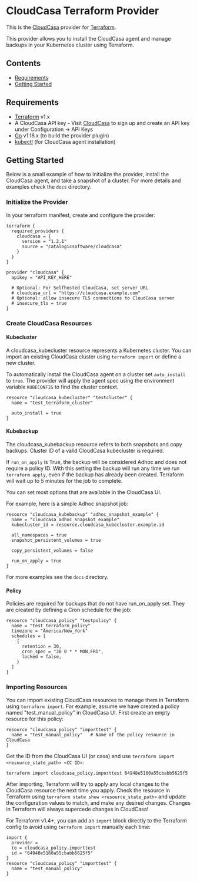 # CloudCasa Terraform Provider

This is the [CloudCasa](https://cloudcasa.io) provider for [Terraform](https://www.terraform.io/).

This provider allows you to install the CloudCasa agent and manage backups in your Kubernetes cluster using Terraform.

## Contents

* [Requirements](#requirements)
* [Getting Started](#getting-started)

## Requirements

-	[Terraform](https://www.terraform.io/downloads.html) v1.x
- A CloudCasa API key - Visit [CloudCasa](https://home.cloudcasa.io) to sign up and create an API key under Configuration -> API Keys
- [Go](https://golang.org/doc/install) v1.18.x (to build the provider plugin)
- [kubectl](https://kubernetes.io/docs/tasks/tools/#kubectl) (for CloudCasa agent installation)

## Getting Started

Below is a small example of how to initialize the provider, install the CloudCasa agent, and take a snapshot of a cluster. For more details and examples check the `docs` directory.

### Initialize the Provider

In your terraform manifest, create and configure the provider:

```hcl
terraform {
  required_providers {
    cloudcasa = {
      version = "1.2.1"
      source = "catalogicsoftware/cloudcasa"
    }
  }
}

provider "cloudcasa" {
  apikey = "API_KEY_HERE"

  # Optional: For Selfhosted CloudCasa, set server URL
  # cloudcasa_url = "https://cloudcasa.example.com"
  # Optional: allow insecure TLS connections to CloudCasa server
  # insecure_tls = true
}
```

### Create CloudCasa Resources

#### Kubecluster

A cloudcasa_kubecluster resource represents a Kubernetes cluster. You can import an existing CloudCasa
cluster using `terraform import` or define a new cluster.

To automatically install the CloudCasa agent on a cluster set `auto_install` to `true`. The provider
will apply the agent spec using the environment variable `KUBECONFIG` to find the cluster context.

```hcl
resource "cloudcasa_kubecluster" "testcluster" {
  name = "test_terraform_cluster"

  auto_install = true
}
```

#### Kubebackup

The cloudcasa_kubebackup resource refers to both snapshots and copy backups. Cluster ID of a valid CloudCasa kubecluster is required.

If `run_on_apply` is True, the backup will be considered Adhoc and does not require a policy ID. With this setting the backup will run any time we run `terraform apply`, even if the backup has already been created. Terraform will wait up to 5 minutes for the job to complete.

You can set most options that are available in the CloudCasa UI. 

For example, here is a simple Adhoc snapshot job:

```hcl
resource "cloudcasa_kubebackup" "adhoc_snapshot_example" {
  name = "cloudcasa_adhoc_snapshot_example"
  kubecluster_id = resource.cloudcasa_kubecluster.example.id

  all_namespaces = true
  snapshot_persistent_volumes = true

  copy_persistent_volumes = false

  run_on_apply = true
}
```
For more examples see the `docs` directory.

#### Policy

Policies are required for backups that do not have run_on_apply set. They are created by defining a Cron schedule for the job:

```hcl
resource "cloudcasa_policy" "testpolicy" {
  name = "test_terraform_policy"
  timezone = "America/New_York"
  schedules = [
    {
      retention = 30,
      cron_spec = "30 0 * * MON,FRI",
      locked = false,
    }
  ]
}
```

### Importing Resources

You can import existing CloudCasa resources to manage them in Terraform using `terraform import`. For example, assume we have created a policy named "test_manual_policy" in CloudCasa UI. First create an empty resource for this policy:

```hcl
resource "cloudcasa_policy" "importtest" {
  name = "test_manual_policy"   # Name of the policy resource in CloudCasa
}
```

Get the ID from the CloudCasa UI (or casa) and use `terraform import <resource_state_path> <CC ID>`:

```bash
terraform import cloudcasa_policy.importtest 64948e5160a55cbabb5625f5
```

After importing, Terraform will try to apply any local changes to the CloudCasa resource the next time you apply. Check the resource in Terraform using `terraform state show <resource_state_path>` and update the configuration values to match, and make any desired changes. Changes in Terraform will always supercede changes in CloudCasa!

For Terraform v1.4+, you can add an `import` block directly to the Terraform config to avoid using `terraform import` manually each time:

```hcl
import {
  provider =
  to = cloudcasa_policy.importtest
  id = "64948e5160a55cbabb5625f5"
}
resource "cloudcasa_policy" "importtest" {
  name = "test_manual_policy"
}
```
